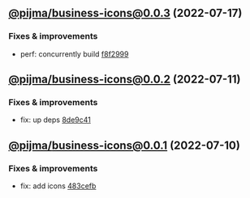## [@pijma/business-icons@0.0.3](https://github.com/qiwi/pijma-business/compare/2022.7.11-pijma.business-icons.0.0.2-f0...2022.7.17-pijma.business-icons.0.0.3-f0) (2022-07-17)

### Fixes & improvements
* perf: concurrently build [f8f2999](https://github.com/qiwi/pijma-business/commit/f8f299922c9d0f997fcc2aafed095e2d8491bce2)

## [@pijma/business-icons@0.0.2](https://github.com/qiwi/pijma-business/compare/2022.7.10-pijma.business-icons.0.0.1-f0...2022.7.11-pijma.business-icons.0.0.2-f0) (2022-07-11)

### Fixes & improvements
* fix: up deps [8de9c41](https://github.com/qiwi/pijma-business/commit/8de9c418fcc3c850f99d684bfa9c85fe41e5fe1c)

## [@pijma/business-icons@0.0.1](https://github.com/qiwi/pijma-business/compare/undefined...2022.7.10-pijma.business-icons.0.0.1-f0) (2022-07-10)

### Fixes & improvements
* fix: add icons [483cefb](https://github.com/qiwi/pijma-business/commit/483cefbcf1f10a06ae4f6aa63f978f025d6c02ae)

